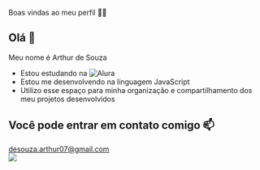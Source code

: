 Boas vindas ao meu perfil 💙💙
## Olá 👋
Meu nome é Arthur de Souza
- Estou estudando na ![Alura](https://www.alura.com.br/)
- Estou me desenvolvendo na linguagem JavaScript
- Utilizo esse espaço para minha organização e compartilhamento dos meu projetos desenvolvidos
## Você pode entrar em contato comigo 📫
desouza.arthur07@gmail.com   
![](https://media.tenor.com/aCqq4I_Q3e8AAAAi/monke.gif)
